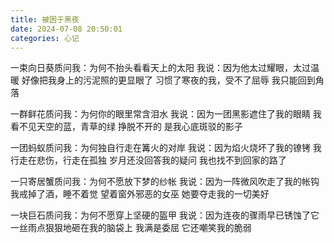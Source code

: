 ```yaml
---
title: 被困于黑夜
date: 2024-07-08 20:50:01
categories: 心记
---
```

一束向日葵质问我：为何不抬头看看天上的太阳
我说：因为他太过耀眼，太过温暖
好像把我身上的污泥照的更显眼了
习惯了寒夜的我，受不了屈辱
我只能回到角落

一群鲜花质问我：为何你的眼里常含泪水
我说：因为一团黑影遮住了我的眼睛
我看不见天空的蓝，青草的绿
挣脱不开的
是我心底斑驳的影子

一团蚂蚁质问我：为何独自行走在篝火的对岸
我说：因为焰火烧坏了我的镣铐
我行走在悲伤，行走在孤独
岁月还没回答我的疑问
我也找不到回家的路了

一只寄居蟹质问我：为何不愿放下梦的纱帐
我说：因为一阵微风吹走了我的帐钩
我戒掉了酒，睡不着觉
望着窗外邪恶的女巫
她要夺走我的一切美好

一块巨石质问我：为何不愿穿上坚硬的盔甲
我说：因为连夜的骤雨早已锈蚀了它
一丝雨点狠狠地砸在我的脑袋上
我满是委屈
它还嘲笑我的脆弱


